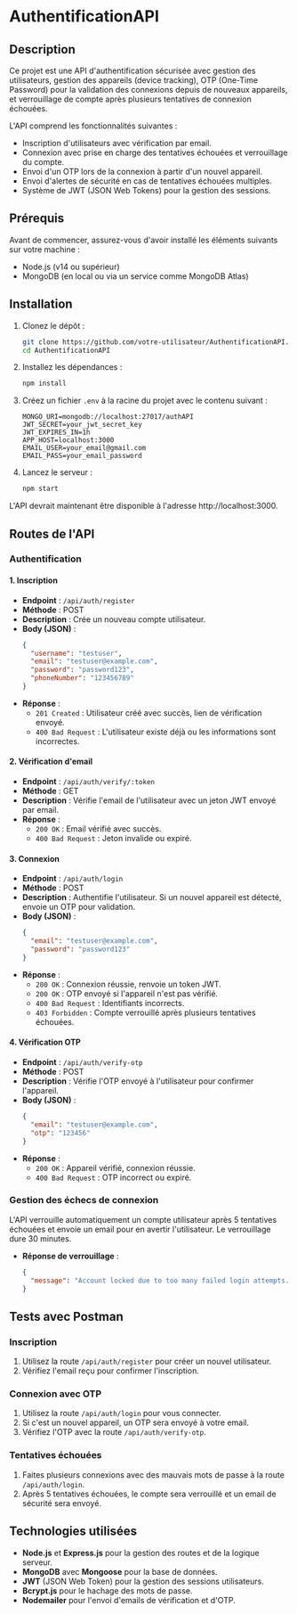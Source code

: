 
# AuthentificationAPI

## Description

Ce projet est une API d'authentification sécurisée avec gestion des utilisateurs, gestion des appareils (device tracking), OTP (One-Time Password) pour la validation des connexions depuis de nouveaux appareils, et verrouillage de compte après plusieurs tentatives de connexion échouées.

L'API comprend les fonctionnalités suivantes :
- Inscription d'utilisateurs avec vérification par email.
- Connexion avec prise en charge des tentatives échouées et verrouillage du compte.
- Envoi d'un OTP lors de la connexion à partir d'un nouvel appareil.
- Envoi d'alertes de sécurité en cas de tentatives échouées multiples.
- Système de JWT (JSON Web Tokens) pour la gestion des sessions.

## Prérequis

Avant de commencer, assurez-vous d'avoir installé les éléments suivants sur votre machine :
- Node.js (v14 ou supérieur)
- MongoDB (en local ou via un service comme MongoDB Atlas)

## Installation

1. Clonez le dépôt :

    ```bash
    git clone https://github.com/votre-utilisateur/AuthentificationAPI.git
    cd AuthentificationAPI
    ```

2. Installez les dépendances :

    ```bash
    npm install
    ```

3. Créez un fichier `.env` à la racine du projet avec le contenu suivant :

    ```
    MONGO_URI=mongodb://localhost:27017/authAPI
    JWT_SECRET=your_jwt_secret_key
    JWT_EXPIRES_IN=1h
    APP_HOST=localhost:3000
    EMAIL_USER=your_email@gmail.com
    EMAIL_PASS=your_email_password
    ```

4. Lancez le serveur :

    ```bash
    npm start
    ```

L'API devrait maintenant être disponible à l'adresse http://localhost:3000.

## Routes de l'API

### Authentification

#### 1. Inscription
- **Endpoint** : `/api/auth/register`
- **Méthode** : POST
- **Description** : Crée un nouveau compte utilisateur.
- **Body (JSON)** :
    ```json
    {
      "username": "testuser",
      "email": "testuser@example.com",
      "password": "password123",
      "phoneNumber": "123456789"
    }
    ```
- **Réponse** :
    - `201 Created` : Utilisateur créé avec succès, lien de vérification envoyé.
    - `400 Bad Request` : L'utilisateur existe déjà ou les informations sont incorrectes.

#### 2. Vérification d'email
- **Endpoint** : `/api/auth/verify/:token`
- **Méthode** : GET
- **Description** : Vérifie l'email de l'utilisateur avec un jeton JWT envoyé par email.
- **Réponse** :
    - `200 OK` : Email vérifié avec succès.
    - `400 Bad Request` : Jeton invalide ou expiré.

#### 3. Connexion
- **Endpoint** : `/api/auth/login`
- **Méthode** : POST
- **Description** : Authentifie l'utilisateur. Si un nouvel appareil est détecté, envoie un OTP pour validation.
- **Body (JSON)** :
    ```json
    {
      "email": "testuser@example.com",
      "password": "password123"
    }
    ```
- **Réponse** :
    - `200 OK` : Connexion réussie, renvoie un token JWT.
    - `200 OK` : OTP envoyé si l'appareil n'est pas vérifié.
    - `400 Bad Request` : Identifiants incorrects.
    - `403 Forbidden` : Compte verrouillé après plusieurs tentatives échouées.

#### 4. Vérification OTP
- **Endpoint** : `/api/auth/verify-otp`
- **Méthode** : POST
- **Description** : Vérifie l'OTP envoyé à l'utilisateur pour confirmer l'appareil.
- **Body (JSON)** :
    ```json
    {
      "email": "testuser@example.com",
      "otp": "123456"
    }
    ```
- **Réponse** :
    - `200 OK` : Appareil vérifié, connexion réussie.
    - `400 Bad Request` : OTP incorrect ou expiré.

### Gestion des échecs de connexion

L'API verrouille automatiquement un compte utilisateur après 5 tentatives échouées et envoie un email pour en avertir l'utilisateur. Le verrouillage dure 30 minutes.

- **Réponse de verrouillage** :
    ```json
    {
      "message": "Account locked due to too many failed login attempts. Please check your email."
    }
    ```

## Tests avec Postman

### Inscription
1. Utilisez la route `/api/auth/register` pour créer un nouvel utilisateur.
2. Vérifiez l'email reçu pour confirmer l'inscription.

### Connexion avec OTP
1. Utilisez la route `/api/auth/login` pour vous connecter.
2. Si c'est un nouvel appareil, un OTP sera envoyé à votre email.
3. Vérifiez l'OTP avec la route `/api/auth/verify-otp`.

### Tentatives échouées
1. Faites plusieurs connexions avec des mauvais mots de passe à la route `/api/auth/login`.
2. Après 5 tentatives échouées, le compte sera verrouillé et un email de sécurité sera envoyé.

## Technologies utilisées

- **Node.js** et **Express.js** pour la gestion des routes et de la logique serveur.
- **MongoDB** avec **Mongoose** pour la base de données.
- **JWT** (JSON Web Token) pour la gestion des sessions utilisateurs.
- **Bcrypt.js** pour le hachage des mots de passe.
- **Nodemailer** pour l'envoi d'emails de vérification et d'OTP.
